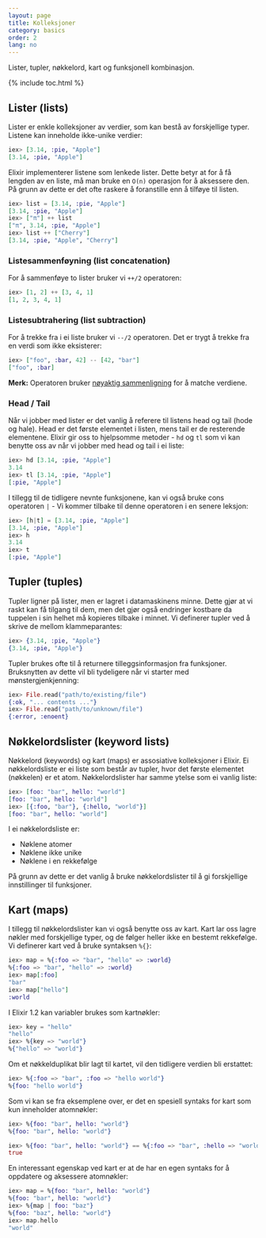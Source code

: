 ```yaml
---
layout: page
title: Kolleksjoner
category: basics
order: 2
lang: no
---
```


Lister, tupler, nøkkelord, kart og funksjonell kombinasjon.

{% include toc.html %}

## Lister (lists)

Lister er enkle kolleksjoner av verdier, som kan bestå av forskjellige typer. Listene kan inneholde ikke-unike verdier:

```elixir
iex> [3.14, :pie, "Apple"]
[3.14, :pie, "Apple"]
```

Elixir implementerer listene som lenkede lister. Dette betyr at for å få lengden av en liste, må man bruke en `O(n)` operasjon for å aksessere den.
På grunn av dette er det ofte raskere å foranstille enn å tilføye til listen.

```elixir
iex> list = [3.14, :pie, "Apple"]
[3.14, :pie, "Apple"]
iex> ["π"] ++ list
["π", 3.14, :pie, "Apple"]
iex> list ++ ["Cherry"]
[3.14, :pie, "Apple", "Cherry"]
```


### Listesammenf&oslash;yning (list concatenation)

For å sammenføye to lister bruker vi `++/2` operatoren:

```elixir
iex> [1, 2] ++ [3, 4, 1]
[1, 2, 3, 4, 1]
```

### Listesubtrahering (list subtraction)

For å trekke fra i ei liste bruker vi `--/2` operatoren. Det er trygt å trekke fra en verdi som ikke eksisterer:

```elixir
iex> ["foo", :bar, 42] -- [42, "bar"]
["foo", :bar]
```

**Merk:**  Operatoren bruker [nøyaktig sammenligning](../basics/#sammenligningsoperatorer) for å matche verdiene.

### Head / Tail

Når vi jobber med lister er det vanlig å referere til listens head og tail (hode og hale). Head er det første elementet i listen, mens tail er de resterende elementene. Elixir gir oss to hjelpsomme metoder - `hd` og `tl` som vi kan benytte oss av når vi jobber med head og tail i ei liste:

```elixir
iex> hd [3.14, :pie, "Apple"]
3.14
iex> tl [3.14, :pie, "Apple"]
[:pie, "Apple"]
```

I tillegg til de tidligere nevnte funksjonene, kan vi også bruke
cons operatoren `|` - Vi kommer tilbake til denne operatoren i en senere leksjon:

```elixir
iex> [h|t] = [3.14, :pie, "Apple"]
[3.14, :pie, "Apple"]
iex> h
3.14
iex> t
[:pie, "Apple"]
```

## Tupler (tuples)

Tupler ligner på lister, men er lagret i datamaskinens minne. Dette gjør at vi raskt kan få tilgang til dem, men det gjør også endringer kostbare da tuppelen i sin helhet må kopieres tilbake i minnet.
Vi definerer tupler ved å skrive de mellom klammeparantes:

```elixir
iex> {3.14, :pie, "Apple"}
{3.14, :pie, "Apple"}
```

Tupler brukes ofte til å returnere tilleggsinformasjon fra funksjoner. Bruksnytten av dette vil bli tydeligere når vi starter med mønstergjenkjenning:

```elixir
iex> File.read("path/to/existing/file")
{:ok, "... contents ..."}
iex> File.read("path/to/unknown/file")
{:error, :enoent}
```

## Nøkkelordslister (keyword lists)

Nøkkelord (keywords) og kart (maps) er assosiative kolleksjoner i Elixir.
Ei nøkkelordsliste er ei liste som består av tupler, hvor det første elementet (nøkkelen) er et atom. Nøkkelordslister har samme ytelse som ei vanlig liste:

```elixir
iex> [foo: "bar", hello: "world"]
[foo: "bar", hello: "world"]
iex> [{:foo, "bar"}, {:hello, "world"}]
[foo: "bar", hello: "world"]
```

I ei nøkkelordsliste er:

+ Nøklene atomer
+ Nøklene ikke unike
+ Nøklene i en rekkefølge

På grunn av dette er det vanlig å bruke nøkkelordslister til å gi forskjellige innstillinger til funksjoner.

## Kart (maps)

I tillegg til nøkkelordslister kan vi også benytte oss av kart. Kart lar oss lagre nøkler med forskjellige typer, og de følger heller ikke en bestemt rekkefølge.
Vi definerer kart ved å bruke syntaksen `%{}`:

```elixir
iex> map = %{:foo => "bar", "hello" => :world}
%{:foo => "bar", "hello" => :world}
iex> map[:foo]
"bar"
iex> map["hello"]
:world
```

I Elixir 1.2 kan variabler brukes som kartnøkler:

```elixir
iex> key = "hello"
"hello"
iex> %{key => "world"}
%{"hello" => "world"}
```

Om et nøkkelduplikat blir lagt til kartet, vil den tidligere verdien bli erstattet:

```elixir
iex> %{:foo => "bar", :foo => "hello world"}
%{foo: "hello world"}
```

Som vi kan se fra eksemplene over, er det en spesiell syntaks for kart som kun inneholder atomnøkler:

```elixir
iex> %{foo: "bar", hello: "world"}
%{foo: "bar", hello: "world"}

iex> %{foo: "bar", hello: "world"} == %{:foo => "bar", :hello => "world"}
true
```

En interessant egenskap ved kart er at de har en egen syntaks for å oppdatere og aksessere atomnøkler:

```elixir
iex> map = %{foo: "bar", hello: "world"}
%{foo: "bar", hello: "world"}
iex> %{map | foo: "baz"}
%{foo: "baz", hello: "world"}
iex> map.hello
"world"
```
